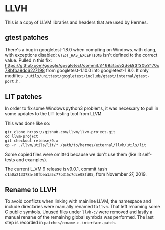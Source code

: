 # LLVH

This is a copy of LLVM libraries and headers that are used by Hermes.

## gtest patches

There's a bug in googletest-1.8.0 when compiling on Windows, with clang,
with exceptions disabled: `GTEST_HAS_EXCEPTIONS` isn't defined to the correct
value.
Pulled in this fix: https://github.com/google/googletest/commit/3498a1ac52deb83f30b8170c78bfba9dc6227198
from googletest-1.10.0 into googletest-1.8.0.
It only modifies `./utils/unittest/googletest/include/gtest/internal/gtest-port.h`.


## LIT patches

In order to fix some Windows python3 problems, it was necessary to pull in some
updates to the LIT testing tool from LLVM.

This was done like so:
```
git clone https://github.com/llvm/llvm-project.git
cd llvm-project
git checkout release/9.x
cp -r ./llvm/utils/lit/* /path/to/hermes/external/llvh/utils/lit
```

Some copied files were omitted because we don't use them
(like lit self-tests and examples).

The current LLVM 9 release is v9.0.1,
commit hash `c1a0a213378a458fbea1a5c77b315c7dce08fd05`, from November 27, 2019.

## Rename to LLVH

To avoid conflicts when linking with mainline LLVM, the namespace and include directories were
manually renamed to `llvh`. That left renaming some C public symbols. Unused files under `llvh-c/`
were removed and lastly a manual rename of the remaining global symbols was performed. The last
step is recorded in `patches/rename-c-interface.patch`.
